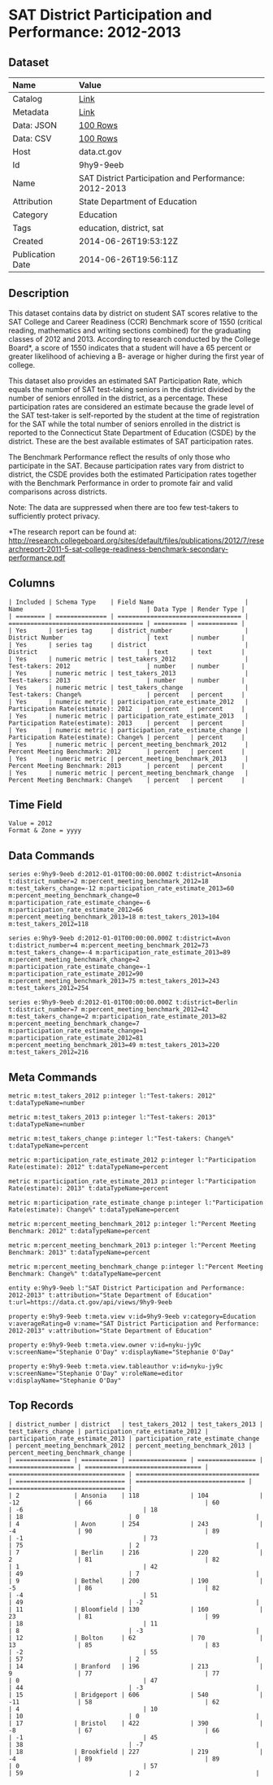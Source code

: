 # SAT District Participation and Performance: 2012-2013

## Dataset

| Name | Value |
| :--- | :---- |
| Catalog | [Link](https://catalog.data.gov/dataset/sat-district-participation-and-performance-2012-2013) |
| Metadata | [Link](https://data.ct.gov/api/views/9hy9-9eeb) |
| Data: JSON | [100 Rows](https://data.ct.gov/api/views/9hy9-9eeb/rows.json?max_rows=100) |
| Data: CSV | [100 Rows](https://data.ct.gov/api/views/9hy9-9eeb/rows.csv?max_rows=100) |
| Host | data.ct.gov |
| Id | 9hy9-9eeb |
| Name | SAT District Participation and Performance: 2012-2013 |
| Attribution | State Department of Education |
| Category | Education |
| Tags | education, district, sat |
| Created | 2014-06-26T19:53:12Z |
| Publication Date | 2014-06-26T19:56:11Z |

## Description

This dataset contains data by district on student SAT scores relative to the SAT College and Career Readiness (CCR) Benchmark score of 1550 (critical reading, mathematics and writing sections combined) for the graduating classes of 2012 and 2013.  According to research conducted by the College Board*, a score of 1550 indicates that a student will have a 65 percent or greater likelihood of achieving a B- average or higher during the first year of college.

This dataset also provides an estimated SAT Participation Rate, which equals the number of SAT test-taking seniors in the district divided by the number of seniors enrolled in the district, as a percentage.  These participation rates are considered an estimate because the grade level of the SAT test-taker is self-reported by the student at the time of registration for the SAT while the total number of seniors enrolled in the district is reported to the Connecticut State Department of Education (CSDE) by the district. These are the best available estimates of SAT participation rates.

The Benchmark Performance reflect the results of only those who participate in the SAT.  Because participation rates vary from district to district, the CSDE provides both the estimated Participation rates together with the Benchmark Performance in order to promote fair and valid comparisons across districts. 

Note: The data are suppressed when there are too few test-takers to sufficiently protect privacy.

*The research report can be found at:
http://research.collegeboard.org/sites/default/files/publications/2012/7/researchreport-2011-5-sat-college-readiness-benchmark-secondary-performance.pdf

## Columns

```ls
| Included | Schema Type    | Field Name                         | Name                                  | Data Type | Render Type |
| ======== | ============== | ================================== | ===================================== | ========= | =========== |
| Yes      | series tag     | district_number                    | District Number                       | text      | number      |
| Yes      | series tag     | district                           | District                              | text      | text        |
| Yes      | numeric metric | test_takers_2012                   | Test-takers: 2012                     | number    | number      |
| Yes      | numeric metric | test_takers_2013                   | Test-takers: 2013                     | number    | number      |
| Yes      | numeric metric | test_takers_change                 | Test-takers: Change%                  | percent   | percent     |
| Yes      | numeric metric | participation_rate_estimate_2012   | Participation Rate(estimate): 2012    | percent   | percent     |
| Yes      | numeric metric | participation_rate_estimate_2013   | Participation Rate(estimate): 2013    | percent   | percent     |
| Yes      | numeric metric | participation_rate_estimate_change | Participation Rate(estimate): Change% | percent   | percent     |
| Yes      | numeric metric | percent_meeting_benchmark_2012     | Percent Meeting Benchmark: 2012       | percent   | percent     |
| Yes      | numeric metric | percent_meeting_benchmark_2013     | Percent Meeting Benchmark: 2013       | percent   | percent     |
| Yes      | numeric metric | percent_meeting_benchmark_change   | Percent Meeting Benchmark: Change%    | percent   | percent     |
```

## Time Field

```ls
Value = 2012
Format & Zone = yyyy
```

## Data Commands

```ls
series e:9hy9-9eeb d:2012-01-01T00:00:00.000Z t:district=Ansonia t:district_number=2 m:percent_meeting_benchmark_2012=18 m:test_takers_change=-12 m:participation_rate_estimate_2013=60 m:percent_meeting_benchmark_change=0 m:participation_rate_estimate_change=-6 m:participation_rate_estimate_2012=66 m:percent_meeting_benchmark_2013=18 m:test_takers_2013=104 m:test_takers_2012=118

series e:9hy9-9eeb d:2012-01-01T00:00:00.000Z t:district=Avon t:district_number=4 m:percent_meeting_benchmark_2012=73 m:test_takers_change=-4 m:participation_rate_estimate_2013=89 m:percent_meeting_benchmark_change=2 m:participation_rate_estimate_change=-1 m:participation_rate_estimate_2012=90 m:percent_meeting_benchmark_2013=75 m:test_takers_2013=243 m:test_takers_2012=254

series e:9hy9-9eeb d:2012-01-01T00:00:00.000Z t:district=Berlin t:district_number=7 m:percent_meeting_benchmark_2012=42 m:test_takers_change=2 m:participation_rate_estimate_2013=82 m:percent_meeting_benchmark_change=7 m:participation_rate_estimate_change=1 m:participation_rate_estimate_2012=81 m:percent_meeting_benchmark_2013=49 m:test_takers_2013=220 m:test_takers_2012=216
```

## Meta Commands

```ls
metric m:test_takers_2012 p:integer l:"Test-takers: 2012" t:dataTypeName=number

metric m:test_takers_2013 p:integer l:"Test-takers: 2013" t:dataTypeName=number

metric m:test_takers_change p:integer l:"Test-takers: Change%" t:dataTypeName=percent

metric m:participation_rate_estimate_2012 p:integer l:"Participation Rate(estimate): 2012" t:dataTypeName=percent

metric m:participation_rate_estimate_2013 p:integer l:"Participation Rate(estimate): 2013" t:dataTypeName=percent

metric m:participation_rate_estimate_change p:integer l:"Participation Rate(estimate): Change%" t:dataTypeName=percent

metric m:percent_meeting_benchmark_2012 p:integer l:"Percent Meeting Benchmark: 2012" t:dataTypeName=percent

metric m:percent_meeting_benchmark_2013 p:integer l:"Percent Meeting Benchmark: 2013" t:dataTypeName=percent

metric m:percent_meeting_benchmark_change p:integer l:"Percent Meeting Benchmark: Change%" t:dataTypeName=percent

entity e:9hy9-9eeb l:"SAT District Participation and Performance: 2012-2013" t:attribution="State Department of Education" t:url=https://data.ct.gov/api/views/9hy9-9eeb

property e:9hy9-9eeb t:meta.view v:id=9hy9-9eeb v:category=Education v:averageRating=0 v:name="SAT District Participation and Performance: 2012-2013" v:attribution="State Department of Education"

property e:9hy9-9eeb t:meta.view.owner v:id=nyku-jy9c v:screenName="Stephanie O'Day" v:displayName="Stephanie O'Day"

property e:9hy9-9eeb t:meta.view.tableauthor v:id=nyku-jy9c v:screenName="Stephanie O'Day" v:roleName=editor v:displayName="Stephanie O'Day"
```

## Top Records

```ls
| district_number | district   | test_takers_2012 | test_takers_2013 | test_takers_change | participation_rate_estimate_2012 | participation_rate_estimate_2013 | participation_rate_estimate_change | percent_meeting_benchmark_2012 | percent_meeting_benchmark_2013 | percent_meeting_benchmark_change | 
| =============== | ========== | ================ | ================ | ================== | ================================ | ================================ | ================================== | ============================== | ============================== | ================================ | 
| 2               | Ansonia    | 118              | 104              | -12                | 66                               | 60                               | -6                                 | 18                             | 18                             | 0                                | 
| 4               | Avon       | 254              | 243              | -4                 | 90                               | 89                               | -1                                 | 73                             | 75                             | 2                                | 
| 7               | Berlin     | 216              | 220              | 2                  | 81                               | 82                               | 1                                  | 42                             | 49                             | 7                                | 
| 9               | Bethel     | 200              | 190              | -5                 | 86                               | 82                               | -4                                 | 51                             | 49                             | -2                               | 
| 11              | Bloomfield | 130              | 160              | 23                 | 81                               | 99                               | 18                                 | 11                             | 8                              | -3                               | 
| 12              | Bolton     | 62               | 70               | 13                 | 85                               | 83                               | -2                                 | 55                             | 57                             | 2                                | 
| 14              | Branford   | 196              | 213              | 9                  | 77                               | 77                               | 0                                  | 47                             | 44                             | -3                               | 
| 15              | Bridgeport | 606              | 540              | -11                | 58                               | 62                               | 4                                  | 10                             | 10                             | 0                                | 
| 17              | Bristol    | 422              | 390              | -8                 | 67                               | 66                               | -1                                 | 45                             | 38                             | -7                               | 
| 18              | Brookfield | 227              | 219              | -4                 | 89                               | 89                               | 0                                  | 57                             | 59                             | 2                                | 
```
